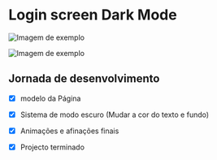 # Login screen Dark Mode

![Imagem de exemplo](https://db3pap003files.storage.live.com/y4miDfme6Dtfoz7yocCuJeYf5I3MBxabFaNK-M2ZN3iM1yV67w7Ihz6o_0gAH2sQnxJHDCnDKV-dUgaS2dYmbfXLEdf36gmIn1_4j-QPw9IIMu36-0kH7nrI6jDD0eGGHQbiZi-tzP9bKeCxqYuUxA4csiKJ9iyDysehOsG4EU4SxCXbNA_Lv-zzLOmKHfhInXt?width=1918&height=1006&cropmode=none)


![Imagem de exemplo](https://db3pap003files.storage.live.com/y4mKnbo9LPmRnSG55cMate2qEAXAQQzkj25AY3ulMWkXY6vwo2-QLTNhwTo09sXLcprnsyXybB0pTBGCF973nX28xo_W2THJP2P3jn-BGmZnCl4xKZK-QdvHCXzhE0-LBb9zayNhh0JmsY8v-hbgjhDVqbi_dbBZqiAri-mvn2VgcFaYX86hu9G3aMSb-I2x0mj?width=1919&height=1008&cropmode=none)



## Jornada de desenvolvimento
- [x] modelo da Página
- [x] Sistema de modo  escuro (Mudar a cor do texto e fundo)
- [x] Animações e afinações finais
- [x] Projecto terminado

